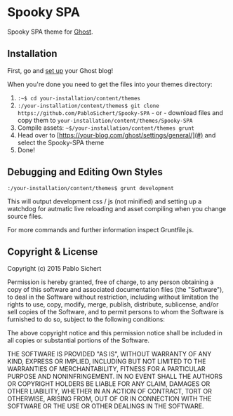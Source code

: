 # Spooky SPA

Spooky SPA theme for [Ghost](http://github.com/tryghost/ghost/).

## Installation

First, go and [set up](https://github.com/tryghost/ghost/#getting-started) your Ghost blog!

When you're done you need to get the files into your themes directory:

1. `:~$ cd your-installation/content/themes`
2. `:/your-installation/content/themes$ git clone https://github.com/PabloSichert/Spooky-SPA` - or - download files and copy them to `your-installation/content/themes/Spooky-SPA`
3. Compile assets: `~$/your-installation/content/themes grunt`
4. Head over to [https://your-blog.com/ghost/settings/general/](#) and select the Spooky-SPA theme
5. Done!

## Debugging and Editing Own Styles

`:/your-installation/content/themes$ grunt development`

This will output development css / js (not minified) and setting up a watchdog for autmatic live reloading and asset compiling when you change source files.

For more commands and further information inspect Gruntfile.js.

## Copyright & License

Copyright (c) 2015 Pablo Sichert

Permission is hereby granted, free of charge, to any person obtaining a copy
of this software and associated documentation files (the "Software"), to deal
in the Software without restriction, including without limitation the rights
to use, copy, modify, merge, publish, distribute, sublicense, and/or sell
copies of the Software, and to permit persons to whom the Software is
furnished to do so, subject to the following conditions:

The above copyright notice and this permission notice shall be included in
all copies or substantial portions of the Software.

THE SOFTWARE IS PROVIDED "AS IS", WITHOUT WARRANTY OF ANY KIND, EXPRESS OR
IMPLIED, INCLUDING BUT NOT LIMITED TO THE WARRANTIES OF MERCHANTABILITY,
FITNESS FOR A PARTICULAR PURPOSE AND NONINFRINGEMENT. IN NO EVENT SHALL THE
AUTHORS OR COPYRIGHT HOLDERS BE LIABLE FOR ANY CLAIM, DAMAGES OR OTHER
LIABILITY, WHETHER IN AN ACTION OF CONTRACT, TORT OR OTHERWISE, ARISING FROM,
OUT OF OR IN CONNECTION WITH THE SOFTWARE OR THE USE OR OTHER DEALINGS IN
THE SOFTWARE.
